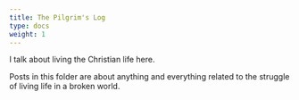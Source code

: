 ```yaml
---
title: The Pilgrim's Log
type: docs
weight: 1
---
```


I talk about living the Christian life here.

Posts in this folder are about anything and everything related to the struggle of living life in a broken world. 